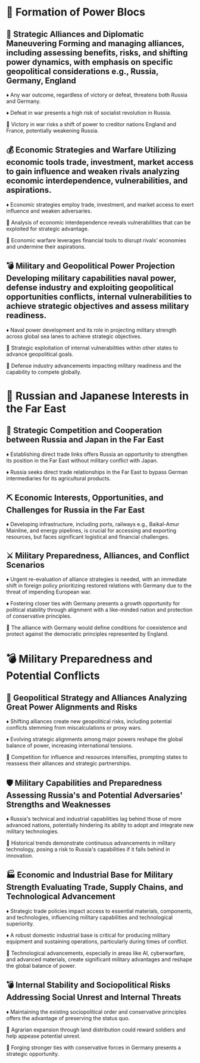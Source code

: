 # 🤝 Formation of Power Blocs

## 🤝 Strategic Alliances and Diplomatic Maneuvering Forming and managing alliances, including assessing benefits, risks, and shifting power dynamics, with emphasis on specific geopolitical considerations e.g., Russia, Germany, England

♦️ Any war outcome, regardless of victory or defeat, threatens both Russia and Germany.

♦️ Defeat in war presents a high risk of socialist revolution in Russia.

🔸 Victory in war risks a shift of power to creditor nations England and France, potentially weakening Russia.

## 💰 Economic Strategies and Warfare Utilizing economic tools trade, investment, market access to gain influence and weaken rivals analyzing economic interdependence, vulnerabilities, and aspirations.

♦️ Economic strategies employ trade, investment, and market access to exert influence and weaken adversaries.

🔸 Analysis of economic interdependence reveals vulnerabilities that can be exploited for strategic advantage.

🔸 Economic warfare leverages financial tools to disrupt rivals' economies and undermine their aspirations.

## 💣 Military and Geopolitical Power Projection Developing military capabilities naval power, defense industry and exploiting geopolitical opportunities conflicts, internal vulnerabilities to achieve strategic objectives and assess military readiness.

♦️ Naval power development and its role in projecting military strength across global sea lanes to achieve strategic objectives.

🔸 Strategic exploitation of internal vulnerabilities within other states to advance geopolitical goals.

🔸 Defense industry advancements impacting military readiness and the capability to compete globally.

# 🤝 Russian and Japanese Interests in the Far East

## 🤝 Strategic Competition and Cooperation between Russia and Japan in the Far East

♦️ Establishing direct trade links offers Russia an opportunity to strengthen its position in the Far East without military conflict with Japan.

♦️ Russia seeks direct trade relationships in the Far East to bypass German intermediaries for its agricultural products.

## ⛏️ Economic Interests, Opportunities, and Challenges for Russia in the Far East

♦️ Developing infrastructure, including ports, railways e.g., Baikal-Amur Mainline, and energy pipelines, is crucial for accessing and exporting resources, but faces significant logistical and financial challenges.

## ⚔️ Military Preparedness, Alliances, and Conflict Scenarios

♦️ Urgent re-evaluation of alliance strategies is needed, with an immediate shift in foreign policy prioritizing restored relations with Germany due to the threat of impending European war.

♦️ Fostering closer ties with Germany presents a growth opportunity for political stability through alignment with a like-minded nation and protection of conservative principles.

🔸 The alliance with Germany would define conditions for coexistence and protect against the democratic principles represented by England.

# 💣 Military Preparedness and Potential Conflicts

## 🤝 Geopolitical Strategy and Alliances Analyzing Great Power Alignments and Risks

♦️ Shifting alliances create new geopolitical risks, including potential conflicts stemming from miscalculations or proxy wars.

♦️ Evolving strategic alignments among major powers reshape the global balance of power, increasing international tensions.

🔸 Competition for influence and resources intensifies, prompting states to reassess their alliances and strategic partnerships.

## 🛡️ Military Capabilities and Preparedness Assessing Russia's and Potential Adversaries' Strengths and Weaknesses

♦️ Russia's technical and industrial capabilities lag behind those of more advanced nations, potentially hindering its ability to adopt and integrate new military technologies.

🔸 Historical trends demonstrate continuous advancements in military technology, posing a risk to Russia's capabilities if it falls behind in innovation.

## 🏭 Economic and Industrial Base for Military Strength Evaluating Trade, Supply Chains, and Technological Advancement

♦️ Strategic trade policies impact access to essential materials, components, and technologies, influencing military capabilities and technological superiority.

♦️ A robust domestic industrial base is critical for producing military equipment and sustaining operations, particularly during times of conflict.

🔸 Technological advancements, especially in areas like AI, cyberwarfare, and advanced materials, create significant military advantages and reshape the global balance of power.

## 💣 Internal Stability and Sociopolitical Risks Addressing Social Unrest and Internal Threats

♦️ Maintaining the existing sociopolitical order and conservative principles offers the advantage of preserving the status quo.

🔸 Agrarian expansion through land distribution could reward soldiers and help appease potential unrest.

🔸 Forging stronger ties with conservative forces in Germany presents a strategic opportunity.